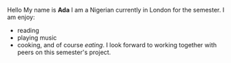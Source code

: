 Hello My name is **Ada**
I am a Nigerian currently in London for the semester.
I am enjoy:
- reading
- playing music
- cooking, and of course *eating*.
I look forward to working together with peers on this semester's project.
